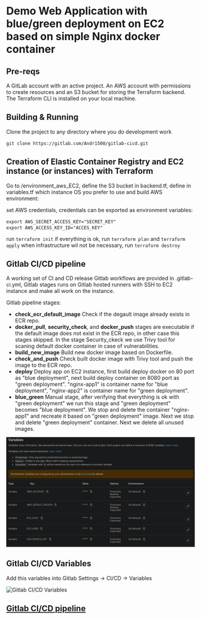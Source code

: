 # Demo Web Application with blue/green deployment on EC2 based on simple Nginx docker container


## Pre-reqs

A GitLab account with an active project.
An AWS account with permissions to create resources and an S3 bucket for storing the Terraform backend.
The Terraform CLI is installed on your local machine.

## Building & Running

Clone the project to any directory where you do development work

```
git clone https://gitlab.com/Andr1500/gitlab-cicd.git
```

## Creation of Elastic Container Registry and EC2 instance (or instances) with Terraform

Go to /environment_aws_EC2, define the S3 bucket in backend.tf, define in variables.tf which instance OS you prefer to use and build AWS environment:

set AWS credentials, credentials can be exported as environment variables:
```
export AWS_SECRET_ACCESS_KEY="SECRET_KEY"
export AWS_ACCESS_KEY_ID="ACCES_KEY"
```
run ```terraform init```
if everything is ok, run ```terraform plan``` and ```terraform apply```
when infrastructure wil not be necessary, run ```terraform destroy```


## Gitlab CI/CD pipeline

A working set of CI and CD release Gitlab workflows are provided in .gitlab-ci.yml, Gitlab stages runs on Gitlab hosted runners with SSH to EC2 instance and make all work on the instance.

Gitlab pipeline stages:

- **check_ecr_default_image** Check if the degault image already exists in ECR repo.
- **docker_pull**, **security_check**, and **docker_push** stages are executable if the default image does not exist in the ECR repo, in other case this stages skipped. In the stage Security_ckeck we use Trivy tool for scaning default docker container in case of vulnerabilities.
- **build_new_image** Build new docker image based on Dockerfile.
- **check_and_push** Check built docker image with Trivy tool and push the image to the ECR repo.
- **deploy** Deploy app on EC2 instance, first build deploy docker on 80 port as "blue deployment", next build deploy container on 8080 port as "green deployment". "nginx-app1" is container name for "blue deployment", "nginx-app2" is container name for "green deployment".
- **blue_green** Manual stage, after verifying that everything is ok with "green deployment" we run this stage and "green deployment" becomes "blue deployment". We stop and delete the container "nginx-app1" and recreate it based on "green deployment" image. Next we stop and delete "green deployment" container. Next we delete all unused images.

![Gitlab CI/CD pipeline](images/gitlab_variables.png)


## Gitlab CI/CD Variables

Add this variables into Gitlab Settings -> CI/CD -> Variables

![Gitlab CI/CD Variables](images/gitlab_cicd_variables.png)

## [Gitlab CI/CD pipeline](https://gitlab.com/Andr1500/CICD_flask_app_with_BlueGreen/-/pipelines)
